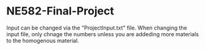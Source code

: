 # NE582-Final-Project

Input can be changed via the "ProjectInput.txt" file. When changing the input file, only chnage the numbers unless you are addeding more materials to the homogenous material.
